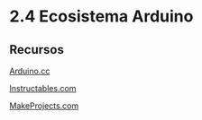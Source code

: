 # 2.4 Ecosistema Arduino

## Recursos

[Arduino.cc](https://www.arduino.cc)

[Instructables.com](https://www.instructables.com/technology/)

[MakeProjects.com](https://makezine.com/)

